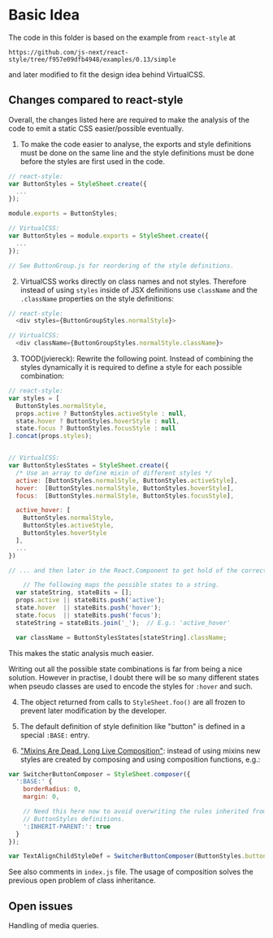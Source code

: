 # Basic Idea

The code in this folder is based on the example from `react-style` at

```
https://github.com/js-next/react-style/tree/f957e09dfb4948/examples/0.13/simple
```

and later modified to fit the design idea behind VirtualCSS.

## Changes compared to react-style

Overall, the changes listed here are required to make the analysis of the code
to emit a static CSS easier/possible eventually.

1. To make the code easier to analyse, the exports and style definitions
must be done on the same line and the style definitions must be done before the
styles are first used in the code.

``` js
// react-style:
var ButtonStyles = StyleSheet.create({
  ...
});

module.exports = ButtonStyles;

// VirtualCSS:
var ButtonStyles = module.exports = StyleSheet.create({
  ...
});

// See ButtonGroup.js for reordering of the style definitions.
```

2. VirtualCSS works directly on class names and not styles. Therefore instead
of using `styles` inside of JSX definitions use `className` and the `.className`
properties on the style definitions:

```js
// react-style:
  <div styles={ButtonGroupStyles.normalStyle}>

// VirtualCSS:
  <div className={ButtonGroupStyles.normalStyle.className}>
```

3. TOOD(jviereck): Rewrite the following point.
Instead of combining the styles dynamically it is required to define a
style for each possible combination:

```js
// react-style:
var styles = [
  ButtonStyles.normalStyle,
  props.active ? ButtonStyles.activeStyle : null,
  state.hover ? ButtonStyles.hoverStyle : null,
  state.focus ? ButtonStyles.focusStyle : null
].concat(props.styles);


// VirtualCSS:
var ButtonStylesStates = StyleSheet.create({
  /* Use an array to define mixin of different styles */
  active: [ButtonStyles.normalStyle, ButtonStyles.activeStyle],
  hover:  [ButtonStyles.normalStyle, ButtonStyles.hoverStyle],
  focus:  [ButtonStyles.normalStyle, ButtonStyles.focusStyle],

  active_hover: [
    ButtonStyles.normalStyle,
    ButtonStyles.activeStyle,
    ButtonStyles.hoverStyle
  ],
  ...
})

// ... and then later in the React.Component to get hold of the correct styles:

	// The following maps the possible states to a string.
  var stateString, stateBits = [];
  props.active || stateBits.push('active');
  state.hover  || stateBits.push('hover');
  state.focus  || stateBits.push('focus');
  stateString = stateBits.join('_');  // E.g.: 'active_hover'

  var className = ButtonStylesStates[stateString].className;
```

This makes the static analysis much easier.

Writing out all the possible state combinations is far from being a nice solution.
However in practise, I doubt there will be so many different states when pseudo
classes are used to encode the styles for `:hover` and such.

4. The object returned from calls to `StyleSheet.foo()` are all frozen to prevent
later modification by the developer.

5. The default definition of style definition like "button" is defined in a
special `:BASE:` entry.

6. ["Mixins Are Dead. Long Live Composition"](https://medium.com/@dan_abramov/mixins-are-dead-long-live-higher-order-components-94a0d2f9e750):
instead of using mixins new styles are created by composing and using composition
functions, e.g.:

```js
var SwitcherButtonComposer = StyleSheet.composer({
  ':BASE:' {
    borderRadius: 0,
    margin: 0,

    // Need this here now to avoid overwriting the rules inherited from the
    // ButtonStyles definitions.
    ':INHERIT-PARENT:': true
  }
});

var TextAlignChildStyleDef = SwitcherButtonComposer(ButtonStyles.button);
```

See also comments in `index.js` file. The usage of composition solves the
previous open problem of class inheritance.


## Open issues

Handling of media queries.

